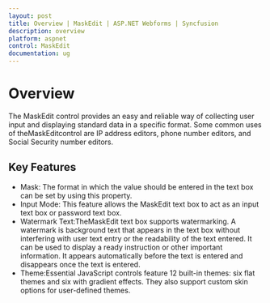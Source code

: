 ```yaml
---
layout: post
title: Overview | MaskEdit | ASP.NET Webforms | Syncfusion
description: overview
platform: aspnet
control: MaskEdit
documentation: ug
---
```


# Overview

The MaskEdit control provides an easy and reliable way of collecting user input and displaying standard data in a specific format. Some common uses of theMaskEditcontrol are IP address editors, phone number editors, and Social Security number editors.

## Key Features

* Mask: The format in which the value should be entered in the text box can be set by using this property.
* Input Mode: This feature allows the MaskEdit text box to act as an input text box or password text box.
* Watermark Text:TheMaskEdit text box supports watermarking. A watermark is background text that appears in the text box without interfering with user text entry or the readability of the text entered. It can be used to display a ready instruction or other important information. It appears automatically before the text is entered and disappears once the text is entered.
* Theme:Essential JavaScript controls feature 12 built-in themes: six flat themes and six with gradient effects. They also support custom skin options for user-defined themes.
